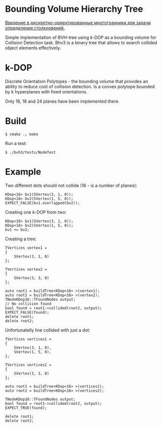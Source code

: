 # Bounding Volume Hierarchy Tree

[Введение в дискретно-ориентированные многогранники для задачи определения столкновений.](http://habrahabr.ru/post/257339/)

Simple implementation of BVH-tree using k-DOP as a bounding volume for Collision Detection task.
Bhv3 is a binary tree that allows to search collided object elements effectively.

# k-DOP

Discrete Orientation Polytopes - the bounding volume that provides an ability to reduce cost of collision detection. Is a convex polytope bounded by k hyperplanes with fixed orientations.

Only 16, 18 and 24 planes have been implemented there.

# Build

    $ cmake .; make

Run a test:

    $ ./bvh3/tests/NodeTest
  
# Example

Two different dots should not collide (16 - is a number of planes):

    KDop<16> bv1(SVertex(3, 1, 0));
    KDop<16> bv2(SVertex(1, 5, 0));
    EXPECT_FALSE(bv1.overlapped(bv2));

Creating one k-DOP from two:

    KDop<16> bv1(SVertex(3, 1, 0));
    KDop<16> bv2(SVertex(1, 5, 0));
    bv1 += bv2;
    
Creating a tree:

    TVertices vertex1 =
    {
        SVertex(3, 1, 0)
    };
    
    TVertices vertex2 =
    {
        SVertex(3, 3, 0)
    };
    
    auto root1 = buildTree<KDop<16> >(vertex1);
    auto root2 = buildTree<KDop<16> >(vertex2);
    TNodeKDop16::TFoundNodes output;
    // No collision found
    bool found = root1->collided(root2, output);
    EXPECT_FALSE(found);
    delete root1;
    delete root2;

Unfortunatelly line collided with just a dot:

    TVertices vertices1 =
    {
        SVertex(3, 1, 0),
        SVertex(1, 5, 0),
    };
    
    TVertices vertices2 =
    {
        SVertex(3, 3, 0)
    };
    
    auto root1 = buildTree<KDop<16> >(vertices1);
    auto root2 = buildTree<KDop<16> >(vertices2);
    
    TNodeKDop16::TFoundNodes output;
    bool found = root1->collided(root2, output);
    EXPECT_TRUE(found);

    delete root1;
    delete root2;
